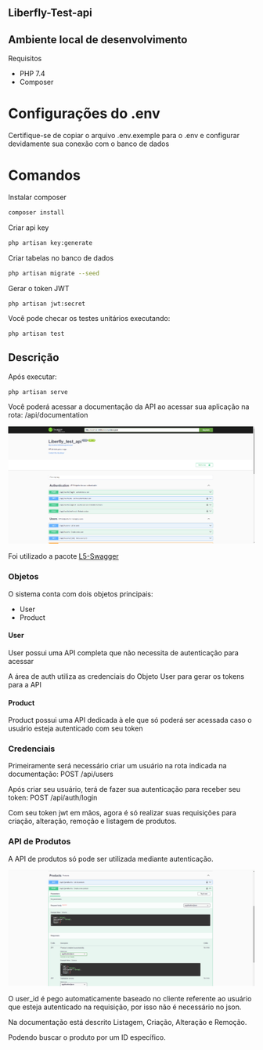 ## Liberfly-Test-api

## Ambiente local de desenvolvimento

Requisitos

- PHP 7.4
- Composer

# Configurações do .env
Certifique-se de copiar o arquivo .env.exemple para o .env e configurar devidamente sua conexão com o banco de dados

# Comandos

Instalar composer

```bash
composer install
```

Criar api key
```bash
php artisan key:generate
```

Criar tabelas no banco de dados
```bash
php artisan migrate --seed
```

Gerar o token JWT
```
php artisan jwt:secret
```

Você pode checar os testes unitários executando:
```
php artisan test
```

## Descrição

Após executar:
```
php artisan serve
```

Você poderá acessar a documentação da API ao acessar sua aplicação na rota: /api/documentation

![Exemplo 2](/public/img/exemple1.png)

Foi utilizado a pacote [L5-Swagger](https://github.com/DarkaOnLine/L5-Swagger) 

### Objetos

O sistema conta com dois objetos principais:
- User
- Product

#### User

User possui uma API completa que não necessita de autenticação para acessar

A área de auth utiliza as credenciais do Objeto User para gerar os tokens para a API


#### Product

Product possui uma API dedicada à ele que só poderá ser acessada caso o usuário esteja autenticado com seu token

### Credenciais

Primeiramente será necessário criar um usuário na rota indicada na documentação: POST /api/users

Após criar seu usuário, terá de fazer sua autenticação para receber seu token: POST /api/auth/login

Com seu token jwt em mãos, agora é só realizar suas requisições para criação, alteração, remoção e listagem de produtos.

### API de Produtos

A API de produtos só pode ser utilizada mediante autenticação.

![Exemplo 2](/public/img/exemple2.png)

O user_id é pego automaticamente baseado no cliente referente ao usuário que esteja autenticado na requisição, por isso não é necessário no json.

Na documentação está descrito Listagem, Criação, Alteração e Remoção.

Podendo buscar o produto por um ID específico.
